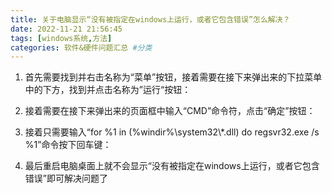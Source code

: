 ```yaml
---
title: 关于电脑显示“没有被指定在windows上运行，或者它包含错误”怎么解决？
date: 2022-11-21 21:56:45
tags: [windows系统,方法]
categories: 软件&硬件问题汇总 #分类
---
```


1. 首先需要找到并右击名称为“菜单”按钮，接着需要在接下来弹出来的下拉菜单中的下方，找到并点击名称为”运行“按钮：

2. 接着需要在接下来弹出来的页面框中输入“CMD”命令符，点击“确定”按钮：
<!-- more -->

3. 接着只需要输入“for %1 in (%windir%\system32\\*.dll) do regsvr32.exe /s %1”命令按下回车键：

4. 最后重启电脑桌面上就不会显示“没有被指定在windows上运行，或者它包含错误”即可解决问题了
